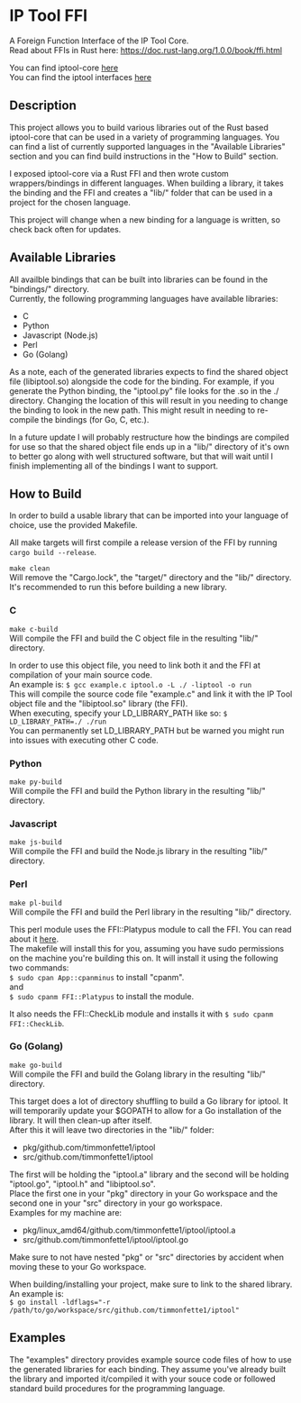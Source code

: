 IP Tool FFI
===============

A Foreign Function Interface of the IP Tool Core.<br />
Read about FFIs in Rust here: https://doc.rust-lang.org/1.0.0/book/ffi.html

You can find iptool-core [here](https://github.com/timmonfette1/iptool-core)<br />
You can find the iptool interfaces [here](https://github.com/timmonfette1/iptool)

Description
--------------
This project allows you to build various libraries out of the Rust based iptool-core that
can be used in a variety of programming languages.  You can find a list of currently supported
languages in the "Available Libraries" section and you can find build instructions in the
"How to Build" section.<br />

I exposed iptool-core via a Rust FFI and then wrote custom wrappers/bindings in different
languages. When building a library, it takes the binding and the FFI and creates a "lib/"
folder that can be used in a project for the chosen language.<br />

This project will change when a new binding for a language is written, so check back often
for updates.

Available Libraries
--------------
All availble bindings that can be built into libraries can be found in the "bindings/" directory.<br />
Currently, the following programming languages have available libraries:

  - C
  - Python
  - Javascript (Node.js)
  - Perl
  - Go (Golang)

As a note, each of the generated libraries expects to find the shared object file (libiptool.so) alongside the
code for the binding.  For example, if you generate the Python binding, the "iptool.py" file looks for the .so
in the ./ directory. Changing the location of this will result in you needing to change the binding to look in
the new path.  This might result in needing to re-compile the bindings (for Go, C, etc.).<br />

In a future update I will probably restructure how the bindings are compiled for use so that the shared object
file ends up in a "lib/" directory of it's own to better go along with well structured software, but that will
wait until I finish implementing all of the bindings I want to support.

How to Build
-------------
In order to build a usable library that can be imported into your language of choice, use the
provided Makefile.<br />

All make targets will first compile a release version of the FFI by running `cargo build --release`.<br />

`make clean`<br />
Will remove the "Cargo.lock", the "target/" directory and the "lib/" directory.<br />
It's recommended to run this before building a new library.

### C
`make c-build`<br />
Will compile the FFI and build the C object file in the resulting "lib/" directory.<br />

In order to use this object file, you need to link both it and the FFI at compilation of your main source code.<br />
An example is: `$ gcc example.c iptool.o -L ./ -liptool -o run`<br />
This will compile the source code file "example.c" and link it with the IP Tool object file and the "libiptool.so" library (the FFI).<br />
When executing, specify your LD_LIBRARY_PATH like so: `$ LD_LIBRARY_PATH=./ ./run`<br />
You can permanently set LD_LIBRARY_PATH but be warned you might run into issues with executing other C code.

### Python
`make py-build`<br />
Will compile the FFI and build the Python library in the resulting "lib/" directory.

### Javascript
`make js-build`<br />
Will compile the FFI and build the Node.js library in the resulting "lib/" directory.

### Perl
`make pl-build`<br />
Will compile the FFI and build the Perl library in the resulting "lib/" directory.<br />

This perl module uses the FFI::Platypus module to call the FFI. You can read about it [here](https://metacpan.org/pod/FFI::Platypus).<br />
The makefile will install this for you, assuming you have sudo permissions on the machine you're building this on.
It will install it using the following two commands:<br />
`$ sudo cpan App::cpanminus` to install "cpanm".<br />
and<br/>
`$ sudo cpanm FFI::Platypus` to install the module.<br />

It also needs the FFI::CheckLib module and installs it with `$ sudo cpanm FFI::CheckLib`.

### Go (Golang)
`make go-build`<br />
Will compile the FFI and build the Golang library in the resulting "lib/" directory.<br />

This target does a lot of directory shuffling to build a Go library for iptool. It will temporarily update your $GOPATH to allow for a Go
installation of the library. It will then clean-up after itself.<br />
After this it will leave two directories in the "lib/" folder:

  - pkg/github.com/timmonfette1/iptool
  - src/github.com/timmonfette1/iptool

The first will be holding the "iptool.a" library and the second will be holding "iptool.go", "iptool.h" and "libiptool.so".<br />
Place the first one in your "pkg" directory in your Go workspace and the second one in your "src" directory in your go workspace.<br />
Examples for my machine are:

  - pkg/linux_amd64/github.com/timmonfette1/iptool/iptool.a
  - src/github.com/timmonfette1/iptool/iptool.go

Make sure to not have nested "pkg" or "src" directories by accident when moving these to your Go workspace.<br />

When building/installing your project, make sure to link to the shared library. An example is:<br />
`$ go install -ldflags="-r /path/to/go/workspace/src/github.com/timmonfette1/iptool"`

Examples
-------------
The "examples" directory provides example source code files of how to use the generated libraries for each
binding. They assume you've already built the library and imported it/compiled it with your souce code
or followed standard build procedures for the programming language.
